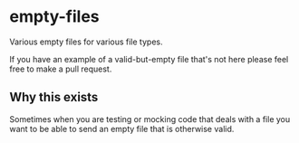 # empty-files
Various empty files for various file types.

If you have an example of a valid-but-empty file that's not here please feel free to make a pull request.

## Why this exists

Sometimes when you are testing or mocking code that deals with a file you want to be able to send an empty file that is otherwise valid.
